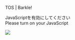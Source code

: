 TOS | Barkle!

JavaScriptを有効にしてください  
Please turn on your JavaScript

![](/static-assets/splash.png?1726793789627)
